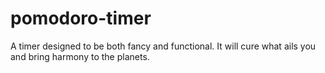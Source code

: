 # pomodoro-timer

A timer designed to be both fancy and functional. It will cure what ails you and bring harmony to the planets.
